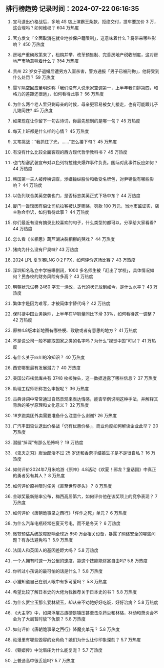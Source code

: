 
## 排行榜趋势 记录时间：2024-07-22 06:16:35
  
  1. 宝马退出价格战后，多地 4S 店上演霸王条款，拒绝交付，提车要加价 3 万，这合理吗？如何维权？ 604 万热度
    
  2. 官方发文「全面取消在就业地参保户籍限制」，这意味着什么？将带来哪些影响？ 450 万热度
    
  3. 房地产重磅政策来了，租购并举、改革预售制、完善房地产税收制度，这对房地产市场意味着什么？ 354 万热度
    
  4. 贵州 22 岁女子退婚后遭男方入室杀害，警方通报「男子已被刑拘」，他将受到什么处罚？ 59 万热度
    
  5. 雷军隔空回应董明珠称「我们没有人说米家空调第一，上半年我们排第四，和格力的差距还很远」，如何看待此事？ 56 万热度
    
  6. 为什么两个老人里只剩母亲的时候，母亲更容易被女儿接走，也有可能跟儿子儿媳同住? 45 万热度
    
  7. 如果现在让你留下一句古诗词，你最先想到的是哪一句？ 45 万热度
    
  8. 每天上班都是什么样的心情？ 45 万热度
    
  9. 文笔挑战：“我抓住了光，……”怎么接下句？ 45 万热度
    
  10. 有没有什么比较全面客观的西方现代哲学教科书？ 45 万热度
    
  11. 也门胡塞武装宣布对以色列特拉维夫爆炸事件负责，国际对此事件反应如何？ 44 万热度
    
  12. 韩国第一夫人被传唤调查，涉嫌操纵股价和收受名牌包，对尹锡悦有哪些影响？ 44 万热度
    
  13. 以色列联合美英空袭也门，是否标志美英正式下场中东？ 44 万热度
    
  14. 厦门一饭馆因有偿让司机拉客被认定贿赂，罚款 100 万元，当地市监证实，店主称会申诉，如何看待此事？ 44 万热度
    
  15. 你们最近有没有摘录比较喜欢的句子，什么类型的都可以，分享给大家看看? 44 万热度
    
  16. 怎么看《长相思》葫芦湖决裂相柳的哭戏？ 44 万热度
    
  17. 猪肉为什么没有尸臭味? 43 万热度
    
  18. 2024 LPL 夏季赛LNG 0:2 FPX，如何评价这场比赛？ 43 万热度
    
  19. 深圳知名私立中学被曝倒闭，1000 多名师生被「赶出了学校」，具体情况如何？民办校的财务风险有多高？ 43 万热度
    
  20. 明朝状元试卷 2460 字无一涂改，古代的状元放到如今，是什么水平？ 43 万热度
    
  21. 繁体字是因为难写，才被简体字替代吗？ 42 万热度
    
  22. 保时捷中国业务换帅，上半年在华销量同比下滑 33%，如何看待这一调整？ 42 万热度
    
  23. 原神4.8版本新地图有哪些梗、致敬或者有意思的地方？ 41 万热度
    
  24. 不是说公司一般不能取国家之类的名字吗？为什么“视觉中国”可以？ 41 万热度
    
  25. 有什么关于四川的冷知识？ 40 万热度
    
  26. 西安哪里最有发展潜力？ 40 万热度
    
  27. 美国公布核武库共有 3748 枚核弹头，这一数据透露了哪些信息？ 37 万热度
    
  28. 助理工程师职称怎么申报呢？ 36 万热度
    
  29. 古典诗词中常常通过自然景观来表达情感，能否举例说明这种手法，并解释其背后的美学原理和文化意义？ 32 万热度
    
  30. 18岁跑美团外卖需要准备什么注意什么谢谢? 26 万热度
    
  31. 广汽丰田否认退出价格战「仍有优惠价格」，商业角度如何解读企业此举？ 20 万热度
    
  32. 潜艇“掉深”有那么恐怖吗？ 19 万热度
    
  33. 《鬼灭之刃》炭治郎活不过 25 岁还和香奈乎结婚生子是不是很自私？ 16 万热度
    
  34. 如何评价2024年7月米哈游《原神》4.8活动《欢夏！邪龙？童话国》中真正的勇者另有其人？ 8 万热度
    
  35. 如何评价原神限时任务《直至世界尽头》？ 8 万热度
    
  36. 金球奖最新赔率公布，梅西高居第六，如何评价他在该奖项上的竞争表现？ 7 万热度
    
  37. 如何评价《唐朝诡事录之西行》「仵作之死」单元？ 6 万热度
    
  38. 为什么汽车电瓶经常在夏天亏电，而不是冬天？ 6 万热度
    
  39. 微软预估系统故障影响全球近 850 万台相关设备，暴露了网络安全的哪些问题？有办法避免吗？ 5.9 万热度
    
  40. 法国人和英国人的基因差距大吗？ 5.8 万热度
    
  41. 一个人拥有时速一万公里的速度，靠这个技能能财富自由吗? 5.8 万热度
    
  42. 你听过小孩说的最可怕的话是什么？ 5.8 万热度
    
  43. 小猫知道自己在别人眼中有多可爱吗？ 5.8 万热度
    
  44. 希望比较了解日本史的大佬为我推荐关于日本史的书？ 5.8 万热度
    
  45. 为什么贾宝玉那么爱林黛玉，却从来不劝她好好吃饭，好好治病？ 5.8 万热度
    
  46. 《大主宰》中，如果浮屠古族硬是镇压甚至击杀药尘和林貉，林动和萧炎会不会为了大局暂时放下仇恨？ 5.8 万热度
    
  47. 如何评价《唐朝诡事录之西行》降魔变单元？ 5.8 万热度
    
  48. 动漫里有哪些毁容的女角色？她们为什么让你印象深刻？ 5.7 万热度
    
  49. 《甄嬛传》中沈眉庄为什么能复宠？ 5.7 万热度
    
  50. 上普通高中很丢脸吗? 5.7 万热度
    